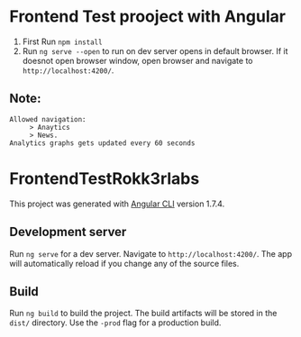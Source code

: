 # Frontend Test prooject with Angular
1. First Run `npm install`
2. Run `ng serve --open` to run on dev server opens in default browser. If it doesnot open browser window, open browser and navigate to `http://localhost:4200/`.
## Note:
    Allowed navigation:
         > Anaytics 
         > News.
    Analytics graphs gets updated every 60 seconds

# FrontendTestRokk3rlabs

This project was generated with [Angular CLI](https://github.com/angular/angular-cli) version 1.7.4.

## Development server

Run `ng serve` for a dev server. Navigate to `http://localhost:4200/`. The app will automatically reload if you change any of the source files.


## Build

Run `ng build` to build the project. The build artifacts will be stored in the `dist/` directory. Use the `-prod` flag for a production build.
